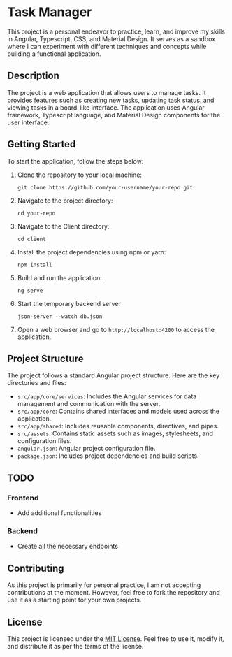 # Task Manager

This project is a personal endeavor to practice, learn, and improve my skills in Angular, Typescript, CSS, and Material Design. It serves as a sandbox where I can experiment with different techniques and concepts while building a functional application.

## Description

The project is a web application that allows users to manage tasks. It provides features such as creating new tasks, updating task status, and viewing tasks in a board-like interface. The application uses Angular framework, Typescript language, and Material Design components for the user interface.

## Getting Started

To start the application, follow the steps below:

1. Clone the repository to your local machine:

   ```
   git clone https://github.com/your-username/your-repo.git
   ```

2. Navigate to the project directory:

   ```
   cd your-repo
   ```

3. Navigate to the Client directory:

    ```
    cd client
    ```

4. Install the project dependencies using npm or yarn:

   ```
   npm install
   ```

5. Build and run the application:

   ```
   ng serve
   ```

6. Start the temporary backend server

   ```
   json-server --watch db.json
   ```

7. Open a web browser and go to `http://localhost:4200` to access the application.

## Project Structure

The project follows a standard Angular project structure. Here are the key directories and files:

- `src/app/core/services`: Includes the Angular services for data management and communication with the server.
- `src/app/core`: Contains shared interfaces and models used across the application.
- `src/app/shared`: Includes reusable components, directives, and pipes.
- `src/assets`: Contains static assets such as images, stylesheets, and configuration files.
- `angular.json`: Angular project configuration file.
- `package.json`: Includes project dependencies and build scripts.

## TODO

### Frontend

- Add additional functionalities

### Backend

- Create all the necessary endpoints

## Contributing

As this project is primarily for personal practice, I am not accepting contributions at the moment. However, feel free to fork the repository and use it as a starting point for your own projects.

## License

This project is licensed under the [MIT License](LICENSE). Feel free to use it, modify it, and distribute it as per the terms of the license.
